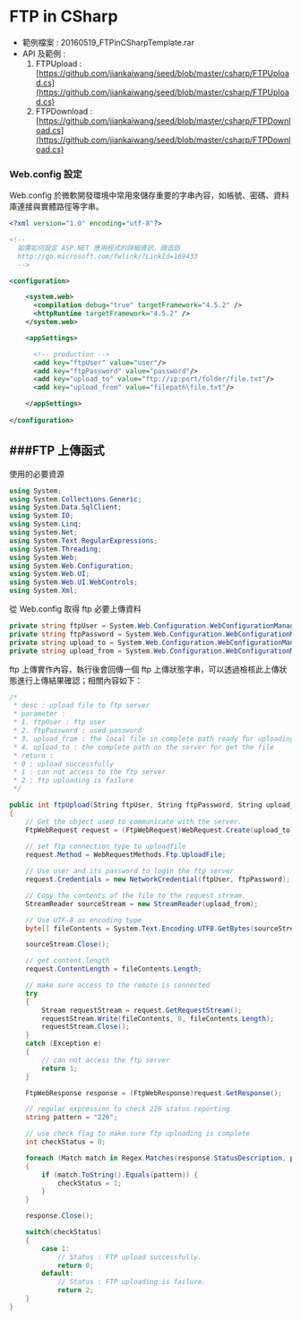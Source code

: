 # FTP in CSharp

<script type="text/javascript" src="../js/general.js"></script>

* 範例檔案 : 20160519_FTPinCSharpTemplate.rar
* API 及範例 : 
  1. FTPUpload : [https://github.com/jiankaiwang/seed/blob/master/csharp/FTPUpload.cs](https://github.com/jiankaiwang/seed/blob/master/csharp/FTPUpload.cs)
  2. FTPDownload : [https://github.com/jiankaiwang/seed/blob/master/csharp/FTPDownload.cs](https://github.com/jiankaiwang/seed/blob/master/csharp/FTPDownload.cs)

### Web.config 設定

Web.config 於微軟開發環境中常用來儲存重要的字串內容，如帳號、密碼、資料庫連接與實體路徑等字串。

```Xml
<?xml version="1.0" encoding="utf-8"?>

<!--
  如需如何設定 ASP.NET 應用程式的詳細資訊，請造訪
  http://go.microsoft.com/fwlink/?LinkId=169433
  -->

<configuration>

    <system.web>
      <compilation debug="true" targetFramework="4.5.2" />
      <httpRuntime targetFramework="4.5.2" />
    </system.web>

    <appSettings>

      <!-- production -->
      <add key="ftpUser" value="user"/>
      <add key="ftpPassword" value="password"/>
      <add key="upload_to" value="ftp://ip:port/folder/file.txt"/>
      <add key="upload_from" value="filepath\file.txt"/>

    </appSettings>
  
</configuration>
```

###FTP 上傳函式
---

使用的必要資源

```C#
using System;
using System.Collections.Generic;
using System.Data.SqlClient;
using System.IO;
using System.Linq;
using System.Net;
using System.Text.RegularExpressions;
using System.Threading;
using System.Web;
using System.Web.Configuration;
using System.Web.UI;
using System.Web.UI.WebControls;
using System.Xml;
```

從 Web.config 取得 ftp 必要上傳資料

```C#
private string ftpUser = System.Web.Configuration.WebConfigurationManager.AppSettings["ftpUser"];   // ftp user name
private string ftpPassword = System.Web.Configuration.WebConfigurationManager.AppSettings["ftpPassword"];   // ftp user password
private string upload_to = System.Web.Configuration.WebConfigurationManager.AppSettings["upload_to"];
private string upload_from = System.Web.Configuration.WebConfigurationManager.AppSettings["upload_from"];
```

ftp 上傳實作內容，執行後會回傳一個 ftp 上傳狀態字串，可以透過檢核此上傳狀態進行上傳結果確認；相關內容如下：

```C#
/*
 * desc : upload file to ftp server
 * parameter :
 * 1. ftpUser : ftp user
 * 2. ftpPassword : used password
 * 3. upload_from : the local file in complete path ready for uploading to ftp server
 * 4. upload_to : the complete path on the server for get the file
 * return :
 * 0 : upload successfully
 * 1 : can not access to the ftp server
 * 2 : ftp uploading is failure
 */

public int ftpUpload(String ftpUser, String ftpPassword, String upload_from, String upload_to)
{
    // Get the object used to communicate with the server.
    FtpWebRequest request = (FtpWebRequest)WebRequest.Create(upload_to);
    
    // set ftp connection type to uploadfile
    request.Method = WebRequestMethods.Ftp.UploadFile;

    // Use user and its password to login the ftp server
    request.Credentials = new NetworkCredential(ftpUser, ftpPassword);

    // Copy the contents of the file to the request stream.
    StreamReader sourceStream = new StreamReader(upload_from);

    // Use UTF-8 as encoding type
    byte[] fileContents = System.Text.Encoding.UTF8.GetBytes(sourceStream.ReadToEnd());

    sourceStream.Close();

    // get content length
    request.ContentLength = fileContents.Length;

    // make sure access to the remote is connected
    try
    {
        Stream requestStream = request.GetRequestStream();
        requestStream.Write(fileContents, 0, fileContents.Length);
        requestStream.Close();
    }
    catch (Exception e)
    {
        // can not access the ftp server
        return 1;
    }

    FtpWebResponse response = (FtpWebResponse)request.GetResponse();

    // regular expression to check 226 status reporting
    string pattern = "226";

    // use check flag to make sure ftp uploading is complete
    int checkStatus = 0;

    foreach (Match match in Regex.Matches(response.StatusDescription, pattern, RegexOptions.IgnoreCase))
    {
        if (match.ToString().Equals(pattern)) {
            checkStatus = 1;
        }
    }

    response.Close();

    switch(checkStatus)
    {
        case 1:
            // Status : FTP upload successfully.
            return 0;
        default:
            // Status : FTP uploading is failure.
            return 2;
    }
}
```

###



